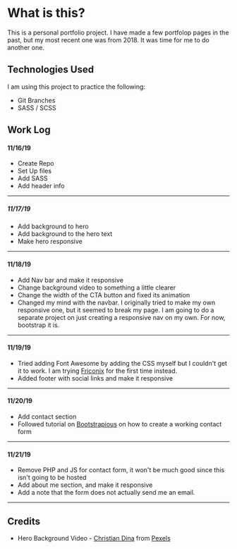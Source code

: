 # What is this?

This is a personal portfolio project. I have made a few portfolop pages in the past, but my most recent one was from 2018. It was time for me to do another one.

## Technologies Used

I am using this project to practice the following:

- Git Branches
- SASS / SCSS

## Work Log

#### 11/16/19

- Create Repo
- Set Up files
- Add SASS
- Add header info

---

##### 11/17/19

- Add background to hero
- Add background to the hero text
- Make hero responsive

---

#### 11/18/19

- Add Nav bar and make it responsive
- Change background video to something a little clearer
- Change the width of the CTA button and fixed its animation
- Changed my mind with the navbar. I originally tried to make my own responsive one, but it seemed to break my page. I am going to do a separate project on just creating a responsive nav on my own. For now, bootstrap it is.

---

#### 11/19/19

- Tried adding Font Awesome by adding the CSS myself but I couldn't get it to work. I am trying [Friconix]() for the first time instead.
- Added footer with social links and make it responsive

---

#### 11/20/19

- Add contact section
- Followed tutorial on [Bootstrapious](https://bootstrapious.com/p/how-to-build-a-working-bootstrap-contact-form) on how to create a working contact form

---

#### 11/21/19

- Remove PHP and JS for contact form, it won't be much good since this isn't going to be hosted
- Add about me section, and make it responsive
- Add a note that the form does not actually send me an email.

---

## Credits

- Hero Background Video - [Christian Dina](https://www.pexels.com/@cristian-dina-924373) from [Pexels](https://pexels.com)
